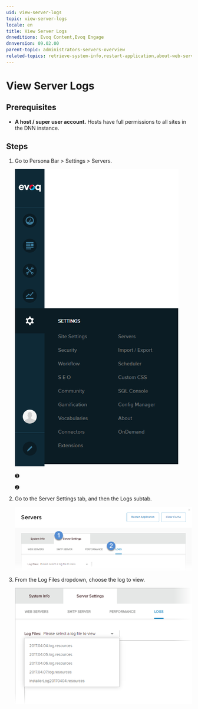 ```yaml
---
uid: view-server-logs
topic: view-server-logs
locale: en
title: View Server Logs
dnneditions: Evoq Content,Evoq Engage
dnnversion: 09.02.00
parent-topic: administrators-servers-overview
related-topics: retrieve-system-info,restart-application,about-web-servers
---
```


# View Server Logs

## Prerequisites

*   **A host / super user account.** Hosts have full permissions to all sites in the DNN instance.

## Steps

1.  Go to Persona Bar \> Settings \> Servers.
    
    ![Persona Bar > Settings > Servers](/images/scr-pbar-host-Settings-E91.png)
    
    ➊
    
    ➋
    
2.  Go to the Server Settings tab, and then the Logs subtab.
    
    ![Server Settings > Logs](/images/scr-pbtabs-host-Settings-Servers-ServerSettings-Logs-E90.png)
    
3.  From the Log Files dropdown, choose the log to view.
    
      
    
    ![](/images/scr-Servers-ServerSettings-Logs-dropdown-E90.png)